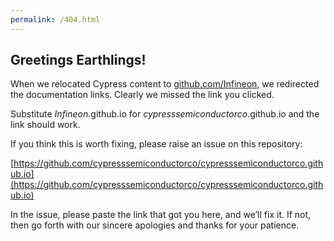 ```yaml
---
permalink: /404.html
---
```

## Greetings Earthlings!  

When we relocated Cypress content to [github.com/Infineon](github.com/Infineon), we redirected the documentation links. Clearly we missed the link you clicked.

Substitute *Infineon*.github.io for *cypresssemiconductorco*.github.io and the link should work.

If you think this is worth fixing, please raise an issue on this repository: 

[https://github.com/cypresssemiconductorco/cypresssemiconductorco.github.io](https://github.com/cypresssemiconductorco/cypresssemiconductorco.github.io)

In the issue, please paste the link that got you here, and we’ll fix it. If not, then go forth with our sincere apologies and thanks for your patience.



